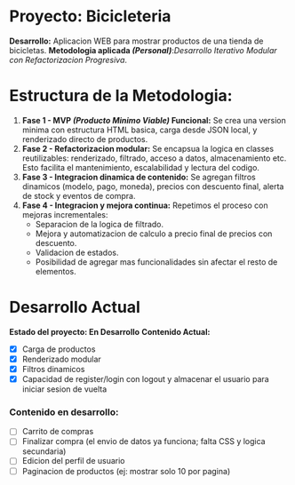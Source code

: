 # Proyecto: Bicicleteria

**Desarrollo:** Aplicacion WEB para mostrar productos de una tienda de bicicletas.
**Metodologia aplicada *(Personal)***:*Desarrollo Iterativo Modular con Refactorizacion Progresiva*.

# Estructura de la Metodologia:

1. **Fase 1 - MVP *(Producto Minimo Viable)* Funcional:**
    Se crea una version minima con estructura HTML basica, carga desde JSON local, y renderizado directo de productos.
2. **Fase 2 - Refactorizacion modular:**
    Se encapsua la logica en classes reutilizables: renderizado, filtrado, acceso a datos, almacenamiento etc.
    Esto facilita el mantenimiento, escalabilidad y lectura del codigo.
3. **Fase 3 - Integracion dinamica de contenido:**
    Se agregan filtros dinamicos (modelo, pago, moneda), precios con descuento final, alerta de stock y eventos de compra.
4. **Fase 4 - Integracion y mejora continua:**
    Repetimos el proceso con mejoras incrementales:
    - Separacion de la logica de filtrado.
    - Mejora y automatizacion de calculo a precio final de precios con descuento.
    - Validacion de estados.
    - Posibilidad de agregar mas funcionalidades sin afectar el resto de elementos.
    

# Desarrollo Actual
**Estado del proyecto: En Desarrollo**
**Contenido Actual:**
- [x] Carga de productos
- [x] Renderizado modular
- [x] Filtros dinamicos
- [x] Capacidad de register/login con logout y almacenar el usuario para iniciar sesion de vuelta

### Contenido en desarrollo:
- [ ] Carrito de compras
- [ ] Finalizar compra (el envio de datos ya funciona; falta CSS y logica secundaria)
- [ ] Edicion del perfil de usuario
- [ ] Paginacion de productos (ej: mostrar solo 10 por pagina)